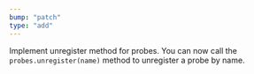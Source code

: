 ```yaml
---
bump: "patch"
type: "add"
---
```


Implement unregister method for probes. You can now call the
`probes.unregister(name)` method to unregister a probe by name.
